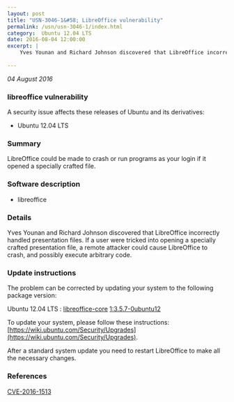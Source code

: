 ```yaml
---
layout: post
title: "USN-3046-1&#58; LibreOffice vulnerability"
permalink: /usn/usn-3046-1/index.html
category:  Ubuntu 12.04 LTS
date: 2016-08-04 12:00:00
excerpt: |
    Yves Younan and Richard Johnson discovered that LibreOffice incorrectly handled presentation files. If a user were tricked into opening a specially crafted presentation file, a remote attacker could cause LibreOffice to crash, and possibly execute arbitrary code. 
    
--- 
```

 
 

*04 August 2016*

### libreoffice vulnerability

A security issue affects these releases of Ubuntu and its derivatives:

* Ubuntu 12.04 LTS

### Summary

LibreOffice could be made to crash or run programs as your login if it opened a specially crafted file.

### Software description

* libreoffice 

### Details

Yves Younan and Richard Johnson discovered that LibreOffice incorrectly handled presentation files. If a user were tricked into opening a specially crafted presentation file, a remote attacker could cause LibreOffice to crash, and possibly execute arbitrary code. 

### Update instructions

The problem can be corrected by updating your system to the following package version:

Ubuntu 12.04 LTS
 : [libreoffice-core](https://launchpad.net/ubuntu/+source/libreoffice) <span> [1:3.5.7-0ubuntu12](https://launchpad.net/ubuntu/+source/libreoffice/1:3.5.7-0ubuntu12) </span> 

To update your system, please follow these instructions: [https://wiki.ubuntu.com/Security/Upgrades](https://wiki.ubuntu.com/Security/Upgrades).

After a standard system update you need to restart LibreOffice to make all the necessary changes. 

### References

 
 [CVE-2016-1513](http://people.ubuntu.com/~ubuntu-security/cve/CVE-2016-1513)
 

